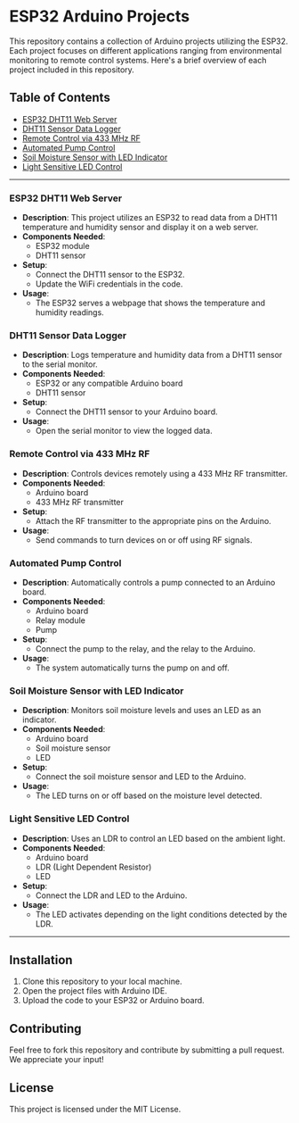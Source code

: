 # ESP32 Arduino Projects

This repository contains a collection of Arduino projects utilizing the ESP32. Each project focuses on different applications ranging from environmental monitoring to remote control systems. Here's a brief overview of each project included in this repository.

## Table of Contents
- [ESP32 DHT11 Web Server](#esp32-dht11-web-server)
- [DHT11 Sensor Data Logger](#dht11-sensor-data-logger)
- [Remote Control via 433 MHz RF](#remote-control-via-433-mhz-rf)
- [Automated Pump Control](#automated-pump-control)
- [Soil Moisture Sensor with LED Indicator](#soil-moisture-sensor-with-led-indicator)
- [Light Sensitive LED Control](#light-sensitive-led-control)

---

### ESP32 DHT11 Web Server
- **Description**: This project utilizes an ESP32 to read data from a DHT11 temperature and humidity sensor and display it on a web server.
- **Components Needed**:
  - ESP32 module
  - DHT11 sensor
- **Setup**:
  - Connect the DHT11 sensor to the ESP32.
  - Update the WiFi credentials in the code.
- **Usage**:
  - The ESP32 serves a webpage that shows the temperature and humidity readings.

### DHT11 Sensor Data Logger
- **Description**: Logs temperature and humidity data from a DHT11 sensor to the serial monitor.
- **Components Needed**:
  - ESP32 or any compatible Arduino board
  - DHT11 sensor
- **Setup**:
  - Connect the DHT11 sensor to your Arduino board.
- **Usage**:
  - Open the serial monitor to view the logged data.

### Remote Control via 433 MHz RF
- **Description**: Controls devices remotely using a 433 MHz RF transmitter.
- **Components Needed**:
  - Arduino board
  - 433 MHz RF transmitter
- **Setup**:
  - Attach the RF transmitter to the appropriate pins on the Arduino.
- **Usage**:
  - Send commands to turn devices on or off using RF signals.

### Automated Pump Control
- **Description**: Automatically controls a pump connected to an Arduino board.
- **Components Needed**:
  - Arduino board
  - Relay module
  - Pump
- **Setup**:
  - Connect the pump to the relay, and the relay to the Arduino.
- **Usage**:
  - The system automatically turns the pump on and off.

### Soil Moisture Sensor with LED Indicator
- **Description**: Monitors soil moisture levels and uses an LED as an indicator.
- **Components Needed**:
  - Arduino board
  - Soil moisture sensor
  - LED
- **Setup**:
  - Connect the soil moisture sensor and LED to the Arduino.
- **Usage**:
  - The LED turns on or off based on the moisture level detected.

### Light Sensitive LED Control
- **Description**: Uses an LDR to control an LED based on the ambient light.
- **Components Needed**:
  - Arduino board
  - LDR (Light Dependent Resistor)
  - LED
- **Setup**:
  - Connect the LDR and LED to the Arduino.
- **Usage**:
  - The LED activates depending on the light conditions detected by the LDR.

---

## Installation
1. Clone this repository to your local machine.
2. Open the project files with Arduino IDE.
3. Upload the code to your ESP32 or Arduino board.

## Contributing
Feel free to fork this repository and contribute by submitting a pull request. We appreciate your input!

## License
This project is licensed under the MIT License.
